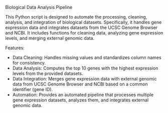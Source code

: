 Biological Data Analysis Pipeline

This Python script is designed to automate the processing, cleaning, analysis, and integration of biological datasets. 
Specifically, it handles gene expression data and integrates datasets from the UCSC Genome Browser and NCBI. 
It includes functions for cleaning data, analyzing gene expression levels, and merging external genomic data.

Features:
- Data Cleaning: Handles missing values and standardizes column names for consistency.
- Data Analysis: Computes the top 10 genes with the highest expression levels from the provided datasets.
- Data Integration: Merges gene expression data with external genomic data from UCSC Genome Browser and NCBI based on a common identifier (gene ID).
- Automation: Provides an automated pipeline that processes multiple gene expression datasets, analyzes them, and integrates external genomic data.
